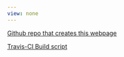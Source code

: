 ```yaml
---
view: none
---
```


[Github repo that creates this webpage](https://github.com/biom262/biom262-2016/tree/master/website)

[Travis-CI Build script](https://github.com/biom262/biom262-2016/blob/master/.travis.yml)
